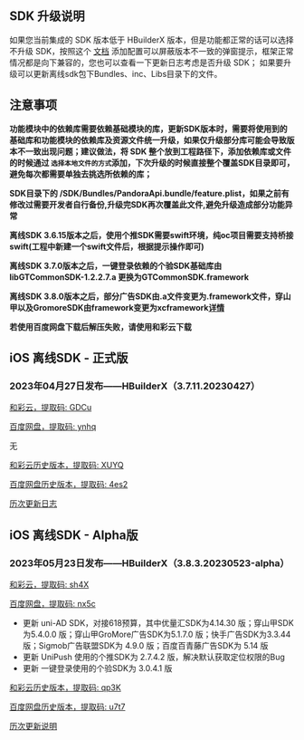 ## SDK 升级说明
如果您当前集成的 SDK 版本低于 HBuilderX 版本，但是功能都正常的话可以选择不升级 SDK，按照这个 [文档](https://ask.dcloud.net.cn/article/35627) 添加配置可以屏蔽版本不一致的弹窗提示，框架正常情况都是向下兼容的，您也可以查看一下更新日志考虑是否升级 SDK； 如果要升级可以更新离线sdk包下Bundles、inc、Libs目录下的文件。

## 注意事项
**功能模块中的依赖库需要依赖基础模块的库，更新SDK版本时，需要将使用到的基础库和功能模块的依赖库及资源文件统一升级，如果仅升级部分库可能会导致版本不一致出现问题；建议做法，将 SDK 整个放到工程路径下，添加依赖库或文件的时候通过 `选择本地文件的方式`添加，下次升级的时候直接整个覆盖SDK目录即可，避免每次都需要单独去挑选所依赖的库；**

**SDK目录下的 /SDK/Bundles/PandoraApi.bundle/feature.plist，如果之前有修改过需要开发者自行备份,升级完SDK再次覆盖此文件,避免升级造成部分功能异常**

**离线SDK 3.6.15版本之后，使用个推SDK需要swift环境，纯oc项目需要支持桥接swift(工程中新建一个swift文件后，根据提示操作即可)**

**离线SDK 3.7.0版本之后，一键登录依赖的个验SDK基础库由libGTCommonSDK-1.2.2.7.a 更换为GTCommonSDK.framework**

**离线SDK 3.8.0版本之后，部分广告SDK由.a文件变更为.framework文件，穿山甲以及GromoreSDK由framework变更为xcframework[详情](https://nativesupport.dcloud.net.cn/AppDocs/usemodule/iOSModuleConfig/uniad.html)**

**若使用百度网盘下载后解压失败，请使用和彩云下载**


## iOS 离线SDK - 正式版

### 2023年04月27日发布——HBuilderX（3.7.11.20230427） 

[和彩云，提取码: GDCu](https://caiyun.139.com/m/i?115CnqqGMYWr5) 

[百度网盘，提取码: ynhq](https://pan.baidu.com/s/1xVBOiaXy6sU7iT_6L0CtPw?pwd=ynhq)

无

[和彩云历史版本，提取码: XUYQ](https://caiyun.139.com/m/i?115CoApb7tJrf) 

[百度网盘历史版本，提取码: 4es2](https://pan.baidu.com/s/1BMKEnppLImNEwGBBcd8Meg?pwd=4es2)

[历次更新日志](AppDocs/download/update_history_iOS_release.md)


## iOS 离线SDK - Alpha版

### 2023年05月23日发布——HBuilderX（3.8.3.20230523-alpha）

[和彩云，提取码: sh4X](https://caiyun.139.com/m/i?115CoVLmt7f1X)

[百度网盘，提取码: nx5c](https://pan.baidu.com/s/19FuCir24JY4VV6be1dQ7KQ?pwd=nx5c)

+ 更新 uni-AD SDK，对接618预算，其中优量汇SDK为4.14.30 版；穿山甲SDK为5.4.0.0 版；穿山甲GroMore广告SDK为5.1.7.0 版；快手广告SDK为3.3.44 版；Sigmob广告联盟SDK为 4.9.0 版；百度百青藤广告SDK为 5.14 版
+ 更新 UniPush 使用的个推SDK为 2.7.4.2 版，解决默认获取定位权限的Bug
+ 更新 一键登录使用的个验SDK为 3.0.4.1 版

[和彩云历史版本，提取码: qp3K](https://caiyun.139.com/m/i?115CoBNMNlrbo) 

[百度网盘历史版本，提取码: u7t7](https://pan.baidu.com/s/1Ny0YuaeIcFKvImCBtjNFHA?pwd=u7t7)

[历次更新说明](AppDocs/download/update_history_iOS_alpha.md)
